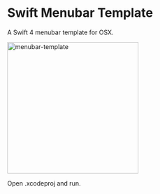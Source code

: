 # Swift Menubar Template

A Swift 4 menubar template for OSX. 

<img src="http://i.imgur.com/NXP0JVk.png" alt="menubar-template" width="300">

Open .xcodeproj and run.
